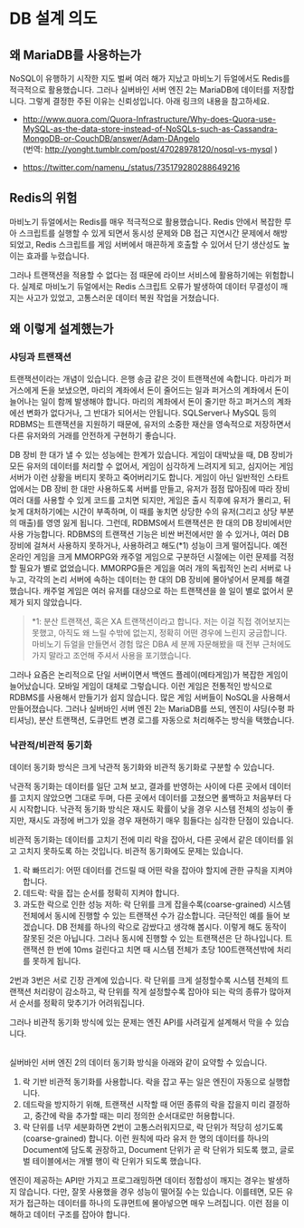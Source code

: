 # DB 설계 의도

## 왜 MariaDB를 사용하는가
 
NoSQL이 유행하기 시작한 지도 벌써 여러 해가 지났고 마비노기 듀얼에서도 Redis를 적극적으로 활용했습니다. 그러나 실버바인 서버 엔진 2는 MariaDB에 데이터를 저장합니다. 그렇게 결정한 주된 이유는 신뢰성입니다. 아래 링크의 내용을 참고하세요.
- http://www.quora.com/Quora-Infrastructure/Why-does-Quora-use-MySQL-as-the-data-store-instead-of-NoSQLs-such-as-Cassandra-MongoDB-or-CouchDB/answer/Adam-DAngelo<br>
 (번역: http://yonght.tumblr.com/post/47028978120/nosql-vs-mysql )

- https://twitter.com/namenu_/status/735179280288649216
  
## Redis의 위험
 
마비노기 듀얼에서는 Redis를 매우 적극적으로 활용했습니다. Redis 안에서 복잡한 루아 스크립트를 실행할 수 있게 되면서 동시성 문제와 DB 접근 지연시간 문제에서 해방되었고, Redis 스크립트를 게임 서버에서 매끈하게 호출할 수 있어서 단기 생산성도 높이는 효과를 누렸습니다.

그러나 트랜잭션을 적용할 수 없다는 점 때문에 라이브 서비스에 활용하기에는 위험합니다. 실제로 마비노기 듀얼에서는 Redis 스크립트 오류가 발생하여 데이터 무결성이 깨지는 사고가 있었고, 고통스러운 데이터 복원 작업을 거쳤습니다.
 
 
## 왜 이렇게 설계했는가
 
### 샤딩과 트랜잭션
트랜잭션이라는 개념이 있습니다. 은행 송금 같은 것이 트랜잭션에 속합니다. 마리가 퍼거스에게 돈을 보냈으면, 마리의 계좌에서 돈이 줄어드는 일과 퍼거스의 계좌에서 돈이 늘어나는 일이 함께 발생해야 합니다. 마리의 계좌에서 돈이 줄기만 하고 퍼거스의 계좌에선 변화가 없다거나, 그 반대가 되어서는 안됩니다. SQLServer나 MySQL 등의 RDBMS는 트랜잭션을 지원하기 때문에, 유저의 소중한 재산을 영속적으로 저장하면서 다른 유저와의 거래를 안전하게 구현하기 좋습니다.
 
DB 장비 한 대가 낼 수 있는 성능에는 한계가 있습니다. 게임이 대박났을 때, DB 장비가 모든 유저의 데이터를 처리할 수 없어서, 게임이 심각하게 느려지게 되고, 심지어는 게임 서버가 이런 상황을 버티지 못하고 죽어버리기도 합니다. 게임이 아닌 일반적인 스타트업에서는 DB 장비 한 대만 사용하도록 서버를 만들고, 유저가 점점 많아짐에 따라 장비 여러 대를 사용할 수 있게 코드를 고치면 되지만, 게임은 출시 직후에 유저가 몰리고, 뒤늦게 대처하기에는 시간이 부족하며, 이 때를 놓치면 상당한 수의 유저(그리고 상당 부분의 매출)를 영영 잃게 됩니다. 그런데, RDBMS에서 트랜잭션은 한 대의 DB 장비에서만 사용 가능합니다. RDBMS의 트랜잭션 기능은 비싼 버전에서만 쓸 수 있거나, 여러 DB 장비에 걸쳐서 사용하지 못하거나, 사용하려고 해도(*1) 성능이 크게 떨어집니다. 예전 온라인 게임을 크게 MMORPG와 캐주얼 게임으로 구분하던 시절에는 이런 문제를 걱정할 필요가 별로 없었습니다. MMORPG들은 게임을 여러 개의 독립적인 논리 서버로 나누고, 각각의 논리 서버에 속하는 데이터는 한 대의 DB 장비에 몰아넣어서 문제를 해결했습니다. 캐주얼 게임은 여러 유저를 대상으로 하는 트랜잭션을 쓸 일이 별로 없어서 문제가 되지 않았습니다.

> *1: 분산 트랜잭션, 혹은 XA 트랜잭션이라고 합니다. 저는 이걸 직접 겪어보지는 못했고, 아직도 왜 느릴 수밖에 없는지, 정확히 어떤 경우에 느린지 궁금합니다. 마비노기 듀얼을 만들면서 경험 많은 DBA 세 분께 자문해봤을 때 전부 근처에도 가지 말라고 조언해 주셔서 사용을 포기했습니다.
 
그러나 요즘은 논리적으로 단일 서버이면서 백엔드 플레이(메타게임)가 복잡한 게임이 늘어났습니다. 모바일 게임이 대체로 그렇습니다. 이런 게임은 전통적인 방식으로 RDBMS를 사용해서 만들기가 쉽지 않습니다. 많은 게임 서버들이 NoSQL을 사용해서 만들어졌습니다. 그러나 실버바인 서버 엔진 2는 MariaDB를 쓰되, 엔진이 샤딩(수평 파티셔닝), 분산 트랜잭션, 도큐먼트 변경 로그를 자동으로 처리해주는 방식을 택했습니다.
 
### 낙관적/비관적 동기화
데이터 동기화 방식은 크게 낙관적 동기화와 비관적 동기화로 구분할 수 있습니다.
 
낙관적 동기화는 데이터를 일단 고쳐 보고, 결과를 반영하는 사이에 다른 곳에서 데이터를 고치지 않았으면 그대로 두며, 다른 곳에서 데이터를 고쳤으면 롤백하고 처음부터 다시 시작합니다. 낙관적 동기화 방식은 재시도 확률이 낮을 경우 시스템 전체의 성능이 좋지만, 재시도 과정에 버그가 있을 경우 재현하기 매우 힘들다는 심각한 단점이 있습니다.
 
비관적 동기화는 데이터를 고치기 전에 미리 락을 잡아서, 다른 곳에서 같은 데이터를 읽고 고치지 못하도록 하는 것입니다. 비관적 동기화에도 문제는 있습니다.
1. 락 빠뜨리기: 어떤 데이터를 건드릴 때 어떤 락을 잡아야 할지에 관한 규칙을 지켜야 합니다.
2. 데드락: 락을 잡는 순서를 정확히 지켜야 합니다.
3. 과도한 락으로 인한 성능 저하: 락 단위를 크게 잡을수록(coarse-grained) 시스템 전체에서 동시에 진행할 수 있는 트랜잭션 수가 감소합니다. 극단적인 예를 들어 보겠습니다. DB 전체를 하나의 락으로 감쌌다고 생각해 봅시다. 이렇게 해도 동작이 잘못된 것은 아닙니다. 그러나 동시에 진행할 수 있는 트랜잭션은 단 하나입니다. 트랜잭션 한 번에 10ms 걸린다고 치면 때 시스템 전체가 초당 100트랜잭션밖에 처리를 못하게 됩니다.

2번과 3번은 서로 긴장 관계에 있습니다. 락 단위를 크게 설정할수록 시스템 전체의 트랜잭션 처리량이 감소하고, 락 단위를 작게 설정할수록 잡아야 되는 락의 종류가 많아져서 순서를 정확히 맞추기가 어려워집니다.
 
그러나 비관적 동기화 방식에 있는 문제는 엔진 API를 사려깊게 설계해서 막을 수 있습니다.
<br><br>
 
실버바인 서버 엔진 2의 데이터 동기화 방식을 아래와 같이 요약할 수 있습니다.
1. 락 기반 비관적 동기화를 사용합니다. 락을 잡고 푸는 일은 엔진이 자동으로 실행합니다.
2. 데드락을 방지하기 위해, 트랜잭션 시작할 때 어떤 종류의 락을 잡을지 미리 결정하고, 중간에 락을 추가할 때는 미리 정의한 순서대로만 허용합니다.
3. 락 단위를 너무 세분화하면 2번이 고통스러워지므로, 락 단위가 적당히 성기도록 (coarse-grained) 합니다.
이런 원칙에 따라 유저 한 명의 데이터를 하나의 Document에 담도록 권장하고, Document 단위가 곧 락 단위가 되도록 했고, 글로벌 테이블에서는 개별 행이 락 단위가 되도록 했습니다.
 
엔진이 제공하는 API만 가지고 프로그래밍하면 데이터 정합성이 깨지는 경우는 발생하지 않습니다. 다만, 잘못 사용했을 경우 성능이 떨어질 수는 있습니다. 이를테면, 모든 유저가 접근하는 데이터를 하나의 도큐먼트에 몰아넣으면 매우 느려집니다. 이런 점을 이해하고 데이터 구조를 잡아야 합니다.